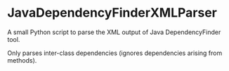 JavaDependencyFinderXMLParser
=============================

A small Python script to parse the XML output of Java DependencyFinder tool.

Only parses inter-class dependencies (ignores dependencies arising from methods).
